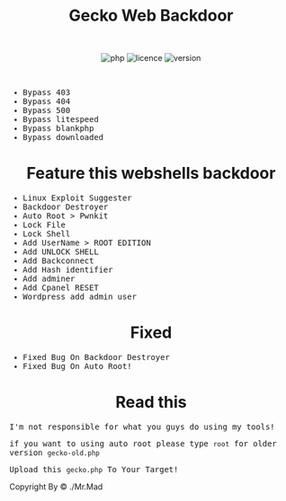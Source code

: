 
<div align="center"><h1>Gecko Web Backdoor</h1></div>
<br>

<div align="center">

![php](https://img.shields.io/badge/PHP-8.2-bf616a?style=flat-square)
![licence](https://img.shields.io/badge/LICENE-GPL2.0-ebcb8b?style=flat-square)
![version](https://img.shields.io/badge/VERSION-1.3.1-a3be8c?style=flat-square)
  
 </div>
<br>

<samp>

* Bypass 403
* Bypass 404
* Bypass 500
* Bypass litespeed
* Bypass blankphp
* Bypass downloaded

</samp>

<div align="center"><h1>Feature this webshells backdoor</h1></div>

<samp>

* Linux Exploit Suggester
* Backdoor Destroyer
* Auto Root > Pwnkit 
* Lock File
* Lock Shell
* Add UserName > ROOT EDITION
* Add UNLOCK SHELL
* Add Backconnect
* Add Hash identifier
* Add adminer
* Add Cpanel RESET
* Wordpress add admin user

</samp>
  
<div align="center"><h1>Fixed</h1></div>

<samp>
  
* Fixed Bug On Backdoor Destroyer
* Fixed Bug On Auto Root!

</samp>

<div align="center"><h1>Read this</h1></div>

<samp>

I'm not responsible for what you guys do using my tools!

if you want to using auto root please type `root` for older version `gecko-old.php`

Upload this `gecko.php` To Your Target!


</samp>
Copyright By &copy; ./Mr.Mad
